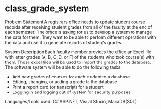 # class_grade_system

Problem Statement
A registrars office needs to update student course records after receiving student grades from all of the faculty at the end of each semester. 
The office is asking for us to develop a system to manage the data for them. 
They want to be able to perform different operations with the data and use it to generate reports of student’s grades.

System Description
Each faculty member provides the office an Excel file with letter grades (A, B, C, D, or F) of the students who took course(s) with them. 
These excel files will be used to import the grades to the database. The software system will be able to do the following tasks:
- Add new grades of courses for each student to a database
- Editing, changing, or adding a grade to the database
- Print a report card (or transcript) for a student
- Logging in and logging out of system for security purposes

Languages/Tools used: C# ASP.NET, Visual Studio, MariaDB(SQL)
